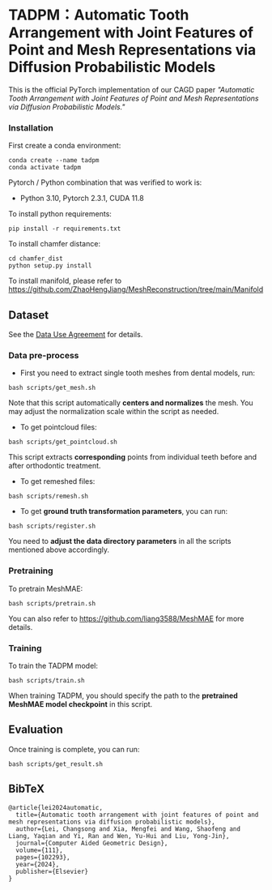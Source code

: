 # TADPM：Automatic Tooth Arrangement with Joint Features of Point and Mesh Representations via Diffusion Probabilistic Models

This is the official PyTorch implementation of our CAGD paper *"Automatic Tooth Arrangement with Joint Features of Point and Mesh Representations via Diffusion Probabilistic Models."*

### Installation

First create a conda environment:

```shell
conda create --name tadpm
conda activate tadpm
```

Pytorch / Python combination that was verified to work is:

- Python 3.10, Pytorch 2.3.1, CUDA 11.8

To install python requirements:

```shell
pip install -r requirements.txt
```

To install chamfer distance:

```shell
cd chamfer_dist
python setup.py install
```

To install manifold, please refer to https://github.com/ZhaoHengJiang/MeshReconstruction/tree/main/Manifold



## Dataset

See the [Data Use Agreement](./Data-Use-Agreement.pdf) for details.



### Data pre-process

- First you need to extract single tooth meshes from dental models, run:

```shell
bash scripts/get_mesh.sh
```

Note that this script automatically **centers and normalizes** the mesh. You may adjust the normalization scale within the script as needed.

- To get pointcloud files:

```shell
bash scripts/get_pointcloud.sh
```

This script extracts **corresponding** points from individual teeth before and after orthodontic treatment.

- To get remeshed files:

```shell
bash scripts/remesh.sh
```

- To get **ground truth transformation parameters**, you can run:

```shell
bash scripts/register.sh
```

You need to **adjust the data directory parameters** in all the scripts mentioned above accordingly.



### Pretraining

To pretrain MeshMAE:

```shell
bash scripts/pretrain.sh
```
You can also refer to https://github.com/liang3588/MeshMAE for more details.



### Training

To train the TADPM model:

```shell
bash scripts/train.sh
```

When training TADPM, you should specify the path to the **pretrained MeshMAE model checkpoint** in this script.



## Evaluation

Once training is complete, you can run:

```
bash scripts/get_result.sh
```



## BibTeX

```
@article{lei2024automatic,
  title={Automatic tooth arrangement with joint features of point and mesh representations via diffusion probabilistic models},
  author={Lei, Changsong and Xia, Mengfei and Wang, Shaofeng and Liang, Yaqian and Yi, Ran and Wen, Yu-Hui and Liu, Yong-Jin},
  journal={Computer Aided Geometric Design},
  volume={111},
  pages={102293},
  year={2024},
  publisher={Elsevier}
}
```

